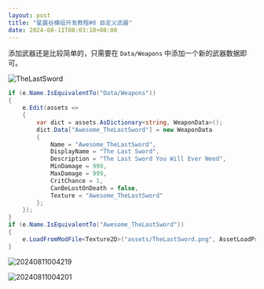 ```yaml
---
layout: post
title: "星露谷模组开发教程#8 自定义武器"
date: 2024-08-11T00:03:18+08:00
---
```


添加武器还是比较简单的，只需要在 `Data/Weapons` 中添加一个新的武器数据即可。

![TheLastSword](https://s2.loli.net/2024/08/11/ybqCiZQvUTMrdF2.png)

```csharp
if (e.Name.IsEquivalentTo("Data/Weapons"))
{
    e.Edit(assets =>
    {
        var dict = assets.AsDictionary<string, WeaponData>();
        dict.Data["Awesome_TheLastSword"] = new WeaponData
        {
            Name = "Awesome_TheLastSword",
            DisplayName = "The Last Sword",
            Description = "The Last Sword You Will Ever Need",
            MinDamage = 999,
            MaxDamage = 999,
            CritChance = 1,
            CanBeLostOnDeath = false,
            Texture = "Awesome_TheLastSword"
        };
    });
}
if (e.Name.IsEquivalentTo("Awesome_TheLastSword"))
{
    e.LoadFromModFile<Texture2D>("assets/TheLastSword.png", AssetLoadPriority.Medium);
}
```

![20240811004219](https://s2.loli.net/2024/08/11/eAYGCntFEkWOoLD.png)

![20240811004201](https://s2.loli.net/2024/08/11/Egbz6iQA3rkpHPM.png)